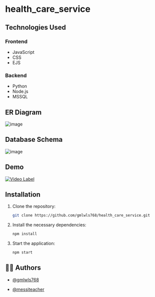 # health_care_service

## Technologies Used
### Frontend
- JavaScript
- CSS
- EJS

### Backend
- Python
- Node.js
- MSSQL

## ER Diagram
![image](https://github.com/user-attachments/assets/e128214f-c6d2-45fd-89e1-12845ba465ee)


## Database Schema
![image](https://github.com/user-attachments/assets/b6c213c7-4737-481b-96f8-d25a9a511b7a)


## Demo
[![Video Label](https://img.youtube.com/vi/HK4R0KriCIs/0.jpg)](https://youtu.be/HK4R0KriCIs)

## Installation
1. Clone the repository:
    ```bash
    git clone https://github.com/gmlwls768/health_care_service.git
    ```
2. Install the necessary dependencies:
    ```bash
    npm install
    ```
3. Start the application:
    ```bash
    npm start
    ```

## 🧑‍💻 Authors

- [@gmlwls768](https://github.com/gmlwls768)

- [@messiteacher](https://github.com/messiteacher)

